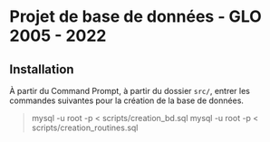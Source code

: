 # Projet de base de données - GLO 2005 - 2022

## Installation

À partir du Command Prompt, à partir du dossier ```src/```, entrer les commandes suivantes pour la création de la base de données. <br />
> mysql -u root -p < scripts/creation_bd.sql
> mysql -u root -p < scripts/creation_routines.sql
